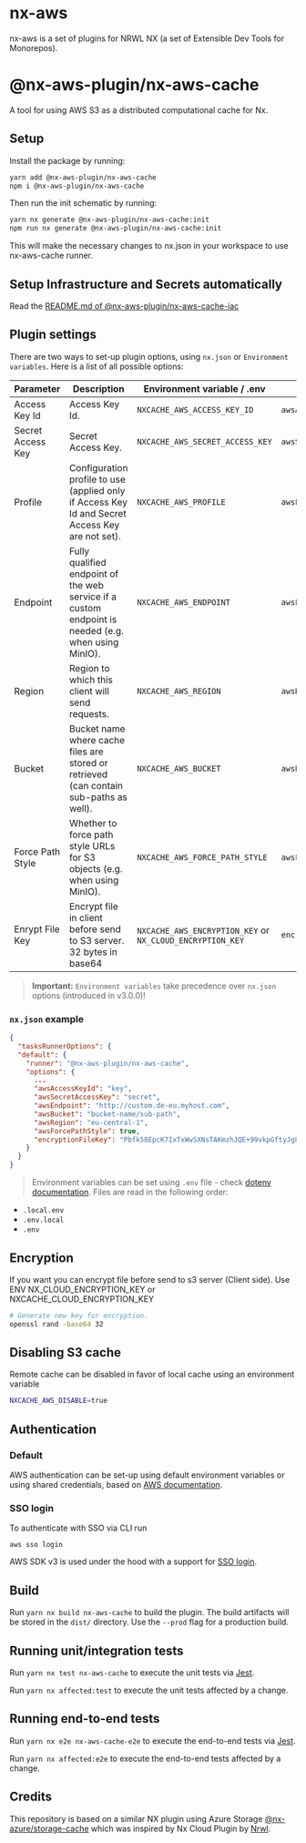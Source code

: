 # nx-aws

nx-aws is a set of plugins for NRWL NX (a set of Extensible Dev Tools for Monorepos).

# @nx-aws-plugin/nx-aws-cache

A tool for using AWS S3 as a distributed computational cache for Nx.

## Setup

Install the package by running:

```bash
yarn add @nx-aws-plugin/nx-aws-cache
npm i @nx-aws-plugin/nx-aws-cache
```

Then run the init schematic by running:

```bash
yarn nx generate @nx-aws-plugin/nx-aws-cache:init
npm run nx generate @nx-aws-plugin/nx-aws-cache:init
```

This will make the necessary changes to nx.json in your workspace to use nx-aws-cache runner.

## Setup Infrastructure and Secrets automatically

Read the [README.md of @nx-aws-plugin/nx-aws-cache-iac](https://github.com/bojanbass/nx-aws/blob/master/apps/nx-aws-cache-iac/README.md)

## Plugin settings

There are two ways to set-up plugin options, using `nx.json` or `Environment variables`. Here is a list of all possible options:

| Parameter         | Description                                                                                         | Environment variable / .env                               | `nx.json`            | Example                                      |
| ----------------- | --------------------------------------------------------------------------------------------------- | --------------------------------------------------------- | -------------------- | -------------------------------------------- |
| Access Key Id     | Access Key Id.                                                                                      | `NXCACHE_AWS_ACCESS_KEY_ID`                               | `awsAccessKeyId`     | my-id                                        |
| Secret Access Key | Secret Access Key.                                                                                  | `NXCACHE_AWS_SECRET_ACCESS_KEY`                           | `awsSecretAccessKey` | my-key                                       |
| Profile           | Configuration profile to use (applied only if Access Key Id and Secret Access Key are not set).     | `NXCACHE_AWS_PROFILE`                                     | `awsProfile`         | profile-1                                    |
| Endpoint          | Fully qualified endpoint of the web service if a custom endpoint is needed (e.g. when using MinIO). | `NXCACHE_AWS_ENDPOINT`                                    | `awsEndpoint`        | http://custom.de-eu.myhost.com               |
| Region            | Region to which this client will send requests.                                                     | `NXCACHE_AWS_REGION`                                      | `awsRegion`          | eu-central-1                                 |
| Bucket            | Bucket name where cache files are stored or retrieved (can contain sub-paths as well).              | `NXCACHE_AWS_BUCKET`                                      | `awsBucket`          | bucket-name/sub-path                         |
| Force Path Style  | Whether to force path style URLs for S3 objects (e.g. when using MinIO).                            | `NXCACHE_AWS_FORCE_PATH_STYLE`                            | `awsForcePathStyle`  | true                                         |
| Enrypt File Key   | Encrypt file in client before send to S3 server. 32 bytes in base64                                 | `NXCACHE_AWS_ENCRYPTION_KEY` or `NX_CLOUD_ENCRYPTION_KEY` | `encryptionFileKey`  | PcZrGOSda3zwWh9yYTJB5bnHORgXf3dphj55tPI74O0= |

> **Important:** `Environment variables` take precedence over `nx.json` options (introduced in v3.0.0)!

### `nx.json` example

```json
{
  "tasksRunnerOptions": {
  "default": {
    "runner": "@nx-aws-plugin/nx-aws-cache",
    "options": {
      ...
      "awsAccessKeyId": "key",
      "awsSecretAccessKey": "secret",
      "awsEndpoint": "http://custom.de-eu.myhost.com",
      "awsBucket": "bucket-name/sub-path",
      "awsRegion": "eu-central-1",
      "awsForcePathStyle": true,
      "encryptionFileKey": "Pbfk58EpcK7IxTxWwSXNsTAKmzhJQE+99vkpGftyJg8="
    }
  }
}
```

> Environment variables can be set using `.env` file - check [dotenv documentation](https://www.npmjs.com/package/dotenv). Files are read in the following order:

- `.local.env`
- `.env.local`
- `.env`

## Encryption

If you want you can encrypt file before send to s3 server (Client side). Use ENV
NX_CLOUD_ENCRYPTION_KEY or NXCACHE_CLOUD_ENCRYPTION_KEY

```sh
# Generate new key for encryption.
openssl rand -base64 32
```

## Disabling S3 cache

Remote cache can be disabled in favor of local cache using an environment variable

```bash
NXCACHE_AWS_DISABLE=true
```

## Authentication

### Default

AWS authentication can be set-up using default environment variables or using shared credentials, based on [AWS documentation](https://docs.aws.amazon.com/sdk-for-javascript/v3/developer-guide/setting-credentials-node.html).

### SSO login

To authenticate with SSO via CLI run

`aws sso login`

AWS SDK v3 is used under the hood with a support for [SSO login](https://docs.aws.amazon.com/cli/latest/userguide/cli-configure-sso.html).

## Build

Run `yarn nx build nx-aws-cache` to build the plugin. The build artifacts will be stored in the `dist/` directory. Use the `--prod` flag for a production build.

## Running unit/integration tests

Run `yarn nx test nx-aws-cache` to execute the unit tests via [Jest](https://jestjs.io).

Run `yarn nx affected:test` to execute the unit tests affected by a change.

## Running end-to-end tests

Run `yarn nx e2e nx-aws-cache-e2e` to execute the end-to-end tests via [Jest](https://jestjs.io).

Run `yarn nx affected:e2e` to execute the end-to-end tests affected by a change.

## Credits

This repository is based on a similar NX plugin using Azure Storage [@nx-azure/storage-cache](https://github.com/microsoft/nx-azure) which was inspired by Nx Cloud Plugin by [Nrwl](https://github.com/nrwl/nx).
